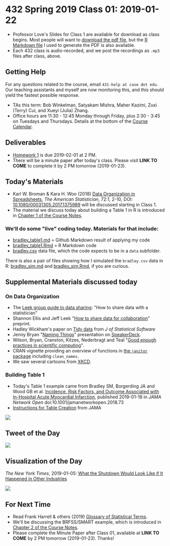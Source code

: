# 432 Spring 2019 Class 01: 2019-01-22

- Professor Love's Slides for Class 1 are available for download as class begins. Most people will want to [download the pdf file](https://github.com/THOMASELOVE/2019-432/blob/master/slides/class01/432_2019_slides01.pdf), but the [R Markdown file](https://github.com/THOMASELOVE/2019-432/blob/master/slides/class01/432_2019_slides01.Rmd) I used to generate the PDF is also available.
- Each 432 class is audio-recorded, and we post the recordings as `.mp3` files after class, above.

## Getting Help

For any questions related to the course, email `431-help at case dot edu`. Our teaching assistants and myself are now monitoring this, and this should yield the fastest possible response.

- TAs this term: Bob Winkelman, Satyakam Mishra, Maher Kazimi, Zuxi (Terry) Cui, and Xueyi (Julia) Zhang.
- Office hours are 11:30 - 12:45 Monday through Friday, plus 2:30 - 3:45 on Tuesdays and Thursdays. Details at the bottom of the [Course Calendar](https://github.com/THOMASELOVE/2019-432/blob/master/calendar.md).

## Deliverables

- [Homework 1](https://github.com/THOMASELOVE/2019-432/tree/master/homework) is due 2019-02-01 at 2 PM.
- There will be a minute paper after today's class. Please visit **LINK TO COME** to complete it by 2 PM tomorrow (2019-01-23).

## Today's Materials

- Karl W. Broman & Kara H. Woo (2018) [Data Organization in Spreadsheets](https://github.com/THOMASELOVE/2019-432/blob/master/references/pdf/Broman_and_Woo_2018_Data_Organization_in_Spreadsheets.pdf), *The American Statistician*, 72:1, 2-10, DOI: [10.1080/00031305.2017.1375989](https://doi.org/10.1080/00031305.2017.1375989) will be discussed starting in Class 1.
- The material we discuss today about building a Table 1 in R is introduced in [Chapter 1 of the Course Notes](https://thomaselove.github.io/2019-432-book/building-table-1.html).

### We'll do some "live" coding today. Materials for that include: 

- [bradley_table1.md](https://github.com/THOMASELOVE/2019-432/blob/master/slides/class01/bradley_table1.md) = Github Markdown result of applying my code
- [bradley_table1.Rmd](https://github.com/THOMASELOVE/2019-432/blob/master/slides/class01/bradley_table1.Rmd) = R Markdown code
- [bradley.csv](https://github.com/THOMASELOVE/2019-432/blob/master/slides/class01/data/bradley.csv) data file, which the code expects to be in a `data` subfolder.

There is also a pair of files showing how I simulated the `bradley.csv` data in R: [bradley_sim.md](https://github.com/THOMASELOVE/2019-432/blob/master/slides/class01/bradley_sim.md) and [bradley_sim.Rmd](https://github.com/THOMASELOVE/2019-432/blob/master/slides/class01/bradley_sim.Rmd), if you are curious.

## Supplemental Materials discussed today

### On Data Organization

- The [Leek group guide to data sharing](https://github.com/jtleek/datasharing): "How to share data with a statistician"
- Shannon Ellis and Jeff Leek "[How to share data for collaboration](https://peerj.com/preprints/3139/)" preprint.
- Hadley Wickham's paper on [Tidy data](https://www.jstatsoft.org/article/view/v059i10) from *J of Statistical Software*
- Jenny Bryan "[Naming Things](https://speakerdeck.com/jennybc/how-to-name-files)" presentation on [SpeakerDeck](https://speakerdeck.com/jennybc/how-to-name-files).
- Wilson, Bryan, Cranston, Kitzes, Nederbragt and Teal "[Good enough practices in scientific computing](https://github.com/swcarpentry/good-enough-practices-in-scientific-computing#readme)".
- CRAN vignette providing an overview of functions in [the `janitor` package](https://cran.r-project.org/web/packages/janitor/vignettes/janitor.html) including `clean_names`.
- We saw several cartoons from [XKCD](https://xkcd.com/).

### Building Table 1

- Today's Table 1 example came from Bradley SM, Borgerding JA and Wood GB et al. [Incidence, Risk Factors, and Outcome Associated with In-Hospital Acute Myocardial Infarction](https://jamanetwork.com/journals/jamanetworkopen/fullarticle/2720923), published 2019-01-18 in *JAMA Network Open* doi:10.1001/jamanetworkopen.2018.73
- [Instructions for Table Creation](https://jama.jamanetwork.com/data/ifora-forms/jama/tablecreationinst.pdf) from JAMA

![](https://github.com/THOMASELOVE/2019-432/blob/master/slides/class01/figures/jama_table_instructions.PNG)

## Tweet of the Day

![](https://github.com/THOMASELOVE/2019-432/blob/master/slides/class01/figures/branch_tw.png)

## Visualization of the Day

*The New York Times*, 2019-01-05: [What the Shutdown Would Look Like
if It Happened in Other Industries](https://www.nytimes.com/interactive/2019/01/05/us/government-shutdown-comparisons-companies.html)

![](https://github.com/THOMASELOVE/2019-432/blob/master/slides/class01/figures/nyt_shutdown.PNG)

## For Next Time

- Read Frank Harrell & others (2019) [Glossary of Statistical Terms](http://hbiostat.org/doc/glossary.pdf).
- We'll be discussing the BRFSS/SMART example, which is introduced in [Chapter 2 of the Course Notes](https://thomaselove.github.io/2019-432-book/linear-regression-on-a-small-smart-data-set.html).
- Please complete the Minute Paper after Class 01, available at **LINK TO COME** by 2 PM tomorrow (2019-01-23). Thanks!
